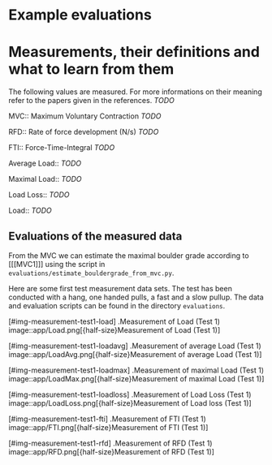 # Example evaluations

# Measurements, their definitions and what to learn from them
The following values are measured. For more informations on their meaning refer to the papers given in the references.
*TODO*

MVC:: Maximum Voluntary Contraction *TODO*

RFD:: Rate of force development (N/s) *TODO*

FTI:: Force-Time-Integral *TODO*

Average Load:: *TODO*

Maximal Load:: *TODO*

Load Loss:: *TODO*

Load:: *TODO*




## Evaluations of the measured data

From the MVC we can estimate the maximal boulder grade according to [[[MVC1]]] using 
the script in `evaluations/estimate_bouldergrade_from_mvc.py`.

Here are some first test measurement data sets. The test has been conducted with a hang, one handed pulls, a fast and a slow pullup.
The data and evaluation scripts can be found in the directory `evaluations`.

[#img-measurement-test1-load]
.Measurement of Load (Test 1)
image::app/Load.png[{half-size}Measurement of Load (Test 1)]

[#img-measurement-test1-loadavg]
.Measurement of average Load (Test 1)
image::app/LoadAvg.png[{half-size}Measurement of average Load (Test 1)]

[#img-measurement-test1-loadmax]
.Measurement of maximal Load (Test 1)
image::app/LoadMax.png[{half-size}Measurement of maximal Load (Test 1)]

[#img-measurement-test1-loadloss]
.Measurement of Load Loss (Test 1)
image::app/LoadLoss.png[{half-size}Measurement of Load loss (Test 1)]

[#img-measurement-test1-fti]
.Measurement of FTI (Test 1)
image::app/FTI.png[{half-size}Measurement of FTI (Test 1)]

[#img-measurement-test1-rfd]
.Measurement of RFD (Test 1)
image::app/RFD.png[{half-size}Measurement of RFD (Test 1)]